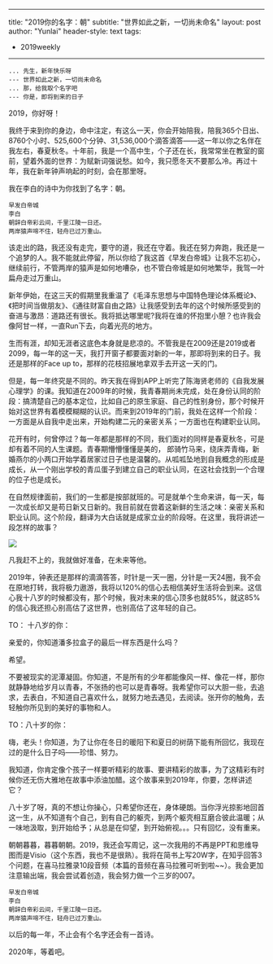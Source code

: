 
---
title: "2019你的名字：朝"
subtitle: "世界如此之新，一切尚未命名"
layout: post
author: "Yunlai"
header-style: text
tags:
  - 2019weekly
---



```
... 先生，新年快乐呀 
--- 世界如此之新，一切尚未命名
... 那，给我取个名字吧
--- 你是，即将到来的日子
```

2019，你好呀！

我终于来到你的身边，命中注定，有这么一天，你会开始陪我，陪我365个日出、8760个小时、525,600个分钟、31,536,000个滴答滴答——这一年以你之名伴在我左右，春夏秋冬。十年前，我是一个高中生，个子还在长，我常常坐在教室的窗前，望着外面的世界：为赋新词强说愁。如今，我只愿冬天不要那么冷。再过十年，我在新年钟声响起的时刻，会在那里呀。

我在李白的诗中为你找到了名字：朝。

```
早发白帝城
李白
朝辞白帝彩云间，千里江陵一日还。
两岸猿声啼不住，轻舟已过万重山。
```

该走出的路，我还没有走完，要守的道，我还在守着。我还在努力奔跑，我还是一个追梦的人。我不能就此停留，所以你给了我这首《早发白帝城》让我不忘初心，继续前行，不管两岸的猿声是如何地嘈杂，也不管白帝城是如何地繁华，我驾一叶扁舟走过万重山。

新年伊始，在这三天的假期里我重温了《毛泽东思想与中国特色理论体系概论》、《把时间当做朋友》、《通往财富自由之路》让我感受到去年的这个时候所感受到的奋进与激昂：道路还有很长。我将抵达哪里呢?我将在谁的怀抱里小憩？也许我会像阿甘一样，一直Run下去，向着光亮的地方。

生而有涯，却知无涯者这底色本身就是悲凉的。不管我是在2009还是2019或者2099，每一年的这一天，我打开窗子都要面对新的一年，那即将到来的日子。我还是那样的Face up  to，那样的花枝招展地拿双手去开这一天的门。

但是，每一年终究是不同的。昨天我在得到APP上听完了陈海贤老师的《自我发展心理学》的课。我知道在2009年的时候，我青春期尚未完成，处在身份认同的阶段：搞清楚自己的基本定位，比如自己的原生家庭、自己的性别身份，那个时候开始对这世界有着模模糊糊的认识。而来到2019年的门前，我处在这样一个阶段：一方面是从自我中走出来，开始构建二元的亲密关系；一方面也在构建职业认同。

花开有时，何曾停过？每一年都是那样的不同，我们面对的同样是春夏秋冬，可是却有着不同的人生课题。青春期懵懵懂懂是美的， 郎骑竹马来，绕床弄青梅，新婚燕尔的小两口开始学着居家过日子也是温馨的。从呱呱坠地到自我概念的形成是成长，从一个刚出学校的青瓜蛋子到建立自己的职业认同，在这社会找到一个合理的位子也是成长。

在自然规律面前，我们的一生都是按部就班的。可是就单个生命来讲，每一天，每一次成长却又是苟日新又日新的。我目前就在尝着这新鲜的生活之味：亲密关系和职业认同。这个阶段，翻译为大白话就是成家立业的阶段呀。在这里，我将讲述一段怎样的故事？

![](https://upload-images.jianshu.io/upload_images/7600498-41dffda084f9f0b2.png?imageMogr2/auto-orient/strip%7CimageView2/2/w/1240)

凡我赶不上的，我就做好准备，在未来等他。

2019年，钟表还是那样的滴滴答答，时针是一天一圈，分针是一天24圈，我不会在原地打转，我将极力遨游，我将以120%的信心去相信美好生活将会到来。这信心我十八岁的时候都没有，那个时候，我对未来的信心顶多也就85%，就这85%的信心我还担心别高估了这世界，也别高估了这年轻的自己。

TO： 十八岁的你：

亲爱的，你知道潘多拉盒子的最后一样东西是什么吗？

希望。

不要被现实的泥潭凝固。你知道，不是所有的少年都能像风一样、像花一样，那你就静静地给岁月以青春，不张扬的也可以是青春呀。我希望你可以大胆一些，去追求，去表白，不知道自己喜欢什么，就努力地去遇见，去阅读。张开你的触角，去轻触你所见到的美好的事物和人。

TO：八十岁的你：

嗨，老头！你知道，为了让你在冬日的暖阳下和夏日的树荫下能有所回忆，我现在过的是什么日子吗——珍惜、努力。

我知道，你肯定像个孩子一样要听精彩的故事、要讲精彩的故事，为了这精彩有时候你还无伤大雅地在故事中添油加醋。这个故事来到2019年，你要，怎样讲述它？

八十岁了呀，真的不想让你操心，只希望你还在，身体硬朗。当你浮光掠影地回首这一生，从不知道有个自己，到有自己的躯壳，到两个躯壳相互磨合彼此温暖；从一味地汲取，到开始给予；从总是在仰望，到开始俯视。。。只有回忆，没有重来。

朝朝暮暮，暮暮朝朝。2019，我还会写周记，这一次我用的不再是PPT和思维导图而是Visio（这个东西，我也不是很熟）。我将在简书上写20W字，在知乎回答3个问题，在喜马拉雅录10段音频（本篇的音频在喜马拉雅可听到啦~~）。我会更加注意输出端，我会尝试着创造，我会努力做一个三岁的007。

```
早发白帝城
李白
朝辞白帝彩云间，千里江陵一日还。
两岸猿声啼不住，轻舟已过万重山。
```

以后的每一年，不止会有个名字还会有一首诗。

2020年，等着吧。








